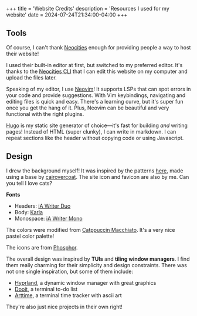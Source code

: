 +++
title = 'Website Credits'
description = 'Resources I used for my website'
date = 2024-07-24T21:34:00-04:00
+++

## Tools

Of course, I can't thank [Neocities][t1] enough for providing people a way to host their website!

I used their built-in editor at first, but switched to my preferred editor. It's thanks to the [Neocities CLI][t2] that I can edit this website on my computer and upload the files later.

Speaking of my editor, I use [Neovim][t3]! It supports LSPs that can spot errors in your code and provide suggestions. With Vim keybindings, navigating and editing files is quick and easy. There's a learning curve, but it's super fun once you get the hang of it. Plus, Neovim can be beautiful and very functional with the right plugins.

[Hugo][t4] is my static site generator of choice—it's fast for building *and* writing pages! Instead of HTML (super clunky), I can write in markdown. I can repeat sections like the header without copying code or using Javascript.

[t1]: https://neocities.org
[t2]: https://neocities.org/cli
[t3]: https://github.com/neovim/neovim
[t4]: https://gohugo.io

## Design

I drew the background myself! It was inspired by the patterns [here](https://nonexistentfandomsfandom.neocities.org/graphics/backgrounds), made using a base by [cairovercoat](https://cairovercoat.tumblr.com/tagged/pixel+pattern). The site icon and favicon are also by me. Can you tell I love cats?

**Fonts**

- Headers: [iA Writer Duo][f1]
- Body: [Karla][f2]
- Monospace: [iA Writer Mono][f1]

[f1]: https://github.com/iaolo/iA-Fonts
[f2]: https://github.com/googlefonts/karla

The colors were modified from [Catppuccin Macchiato](https://catppuccin.com). It's a very nice pastel color palette!

The icons are from [Phosphor](https://phosphoricons.com).

The overall design was inspired by **TUIs** and **tiling window managers**. I find them really charming for their simplicity and design constraints. There was not one single inspiration, but some of them include:

- [Hyprland][i1], a dynamic window manager with great graphics
- [Dooit][i2], a terminal to-do list
- [Arttime][i3], a terminal time tracker with ascii art

[i1]: https://hyprland.org
[i2]: https://github.com/kraanzu/dooit
[i3]: https://github.com/poetaman/arttime

They're also just nice projects in their own right!
